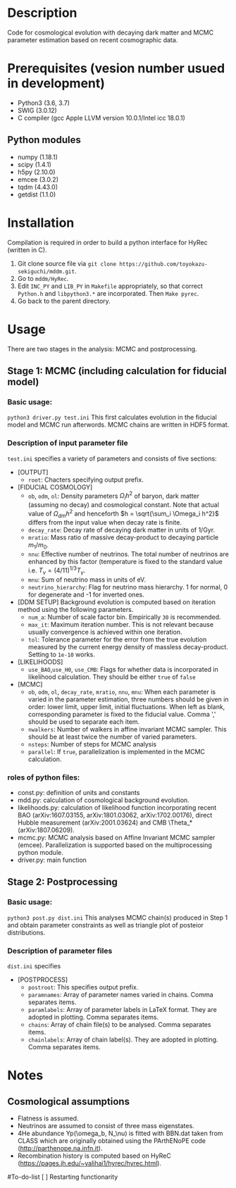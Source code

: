 # Description
Code for cosmological evolution with decaying dark matter and MCMC parameter estimation based on recent cosmographic data.

# Prerequisites (vesion number usued in development)
* Python3 (3.6, 3.7)
* SWIG (3.0.12)
* C compiler (gcc Apple LLVM version 10.0.1/Intel icc 18.0.1)

## Python modules
* numpy (1.18.1)
* scipy (1.4.1)
* h5py (2.10.0)
* emcee (3.0.2)
* tqdm (4.43.0)
* getdist (1.1.0)

# Installation
Compilation is required in order to build a python interface for HyRec (written in C).
1. Git clone source file via `git clone https://github.com/toyokazu-sekiguchi/mddm.git`.
2. Go to `mddm/HyRec`.
3. Edit `INC_PY` and `LIB_PY` in `Makefile` appropriately, so that correct `Python.h` and `libpython3.*` are incorporated. Then `Make pyrec`.
4. Go back to the parent directory. 

# Usage
There are two stages in the analysis: MCMC and postprocessing.

## Stage 1: MCMC (including calculation for fiducial model)

### Basic usage:
`python3 driver.py test.ini`
This first calculates evolution in the fiducial model and MCMC run afterwords. MCMC chains are written in HDF5 format.

### Description of input parameter file
`test.ini` specifies a variety of parameters and consists of five sections:
* [OUTPUT]
  - `root`: Chacters specifying output prefix.
* [FIDUCIAL COSMOLOGY]
  - `ob`, `odm`, `ol`: Density parameters $\Omega_i h^2$ of baryon, dark matter (assuming no decay) and cosmological constant. Note that actual value of $\Omega_{dm} h^2$ and henceforth $h = \sqrt{\sum_i \Omega_i h^2}$ differs from the input value when decay rate is finite.
  - `decay_rate`: Decay rate of decaying dark matter in units of 1/Gyr.
  - `mratio`: Mass ratio of massive decay-product to decaying particle $m_1/m_0$.
  - `nnu`: Effective number of neutrinos. The total number of neutrinos are enhanced by this factor (temperature is fixed to the standard value i.e. $T_\nu = (4/11)^{1/3} T_\gamma$.
  - `mnu`: Sum of neutrino mass in units of eV.
  - `neutrino_hierarchy`: Flag for neutrino mass hierarchy. 1 for normal, 0 for degenerate and -1 for inverted ones.
* [DDM SETUP]
Background evolution is computed based on iteration method using the following parameters.
  - `num_a`: Number of scale factor bin. Empirically `30` is recommended.  
  - `max_it`: Maximum iteration number. This is not relevant because usually convergence is achieved within one iteration.
  - `tol`: Tolerance parameter for the error from the true evolution measured by the current energy density of massless decay-product. Setting to `1e-10` works.
* [LIKELIHOODS]
  - `use_BAO`,`use_H0`, `use_CMB`: Flags for whether data is incorporated in likelihood calculation. They should be either `true` of `false`
* [MCMC]
  - `ob`, `odm`, `ol`, `decay_rate`, `mratio`, `nnu`, `mnu`: When each parameter is varied in the parameter estimation, three numbers should be given in order: lower limit, upper limit, initial fluctuations. When left as blank, corresponding parameter is fixed to the fiducial value. Comma ',' should be used to separate each item.
  - `nwalkers`: Number of walkers in affine invariant MCMC sampler. This should be at least twice the number of varied parameters.
  - `nsteps`: Number of steps for MCMC analysis
  - `parallel`: If `true`, parallelization is implemented in the MCMC calculation.

### roles of python files:
* const.py: definition of units and constants
* mdd.py: calculation of cosmological background evolution. 
* likelihoods.py: calculation of likelihood function incorporating recent BAO (arXiv:1607.03155, arXiv:1801.03062, arXiv:1702.00176), direct Hubble measurement (arXiv:2001.03624) and CMB \Theta_* (arXiv:1807.06209).
* mcmc.py: MCMC analysis based on Affine Invariant MCMC sampler (emcee). Parallelization is supported based on the multiprocessing python module.
* driver.py: main function

## Stage 2: Postprocessing

### Basic usage:
`python3 post.py dist.ini`
This analyses MCMC chain(s) produced in Step 1 and obtain parameter constraints as well as triangle plot of posteior distributions.

### Description of parameter files
`dist.ini` specifies 
* [POSTPROCESS]
  - `postroot`: This specifies output prefix.
  - `paramnames`: Array of parameter names varied in chains. Comma separates items.
  - `paramlabels`: Array of parameter labels in LaTeX format. They are adopted in plotting. Comma separates items.
  - `chains`: Array of chain file(s) to be analysed. Comma separates items.
  - `chainlabels`: Array of chain label(s). They are adopted in plotting. Comma separates items.
  
# Notes
## Cosmological assumptions
* Flatness is assumed.
* Neutrinos are assumed to consist of three mass eigenstates.
* 4He abundance Yp(\omega_b, N_\nu) is fitted with BBN.dat taken from CLASS which are originally obtained using the PArthENoPE code (http://parthenope.na.infn.it).
* Recombination history is computed based on HyReC (https://pages.jh.edu/~yalihai1/hyrec/hyrec.html).

#To-do-list 
[ ] Restarting functionarity
